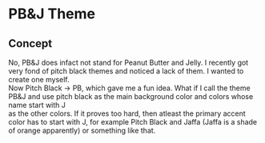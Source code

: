 # PB&J Theme

## Concept
No, PB&J does infact not stand for Peanut Butter and Jelly. I recently got very fond of pitch black themes and noticed a lack of them. I wanted to create one myself.  
Now Pitch Black -> PB, which gave me a fun idea. What if I call the theme PB&J and use pitch black as the main background color and colors whose name start with J  
as the other colors. If it proves too hard, then atleast the primary accent color has to start with J, for example Pitch Black and Jaffa (Jaffa is a shade of orange
apparently) or something like that.
